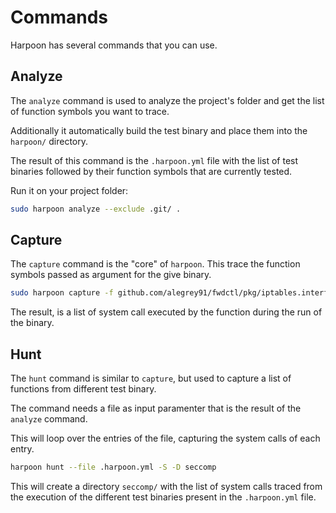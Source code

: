 # Commands

Harpoon has several commands that you can use.

## Analyze

The `analyze` command is used to analyze the project's folder and get the list of function symbols you want to trace.

Additionally it automatically build the test binary and place them into the `harpoon/` directory.

The result of this command is the `.harpoon.yml` file with the list of test binaries followed by their function symbols that are currently tested.

Run it on your project folder:

```sh
sudo harpoon analyze --exclude .git/ .
```

## Capture

The `capture` command is the "core" of `harpoon`. This trace the function symbols passed as argument for the give binary.

```sh
sudo harpoon capture -f github.com/alegrey91/fwdctl/pkg/iptables.interfaceExists .harpoon/interface.test
```

The result, is a list of system call executed by the function during the run of the binary.

## Hunt

The `hunt` command is similar to `capture`, but used to capture a list of functions from different test binary.

The command needs a file as input paramenter that is the result of the `analyze` command.

This will loop over the entries of the file, capturing the system calls of each entry.

```sh
harpoon hunt --file .harpoon.yml -S -D seccomp
```

This will create a directory `seccomp/` with the list of system calls traced from the execution of the different test binaries present in the `.harpoon.yml` file.